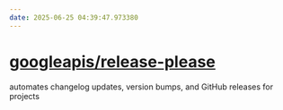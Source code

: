 ```yaml
---
date: 2025-06-25 04:39:47.973380
---
```


# [googleapis/release-please](https://github.com/googleapis/release-please)

automates changelog updates, version bumps, and GitHub releases for projects